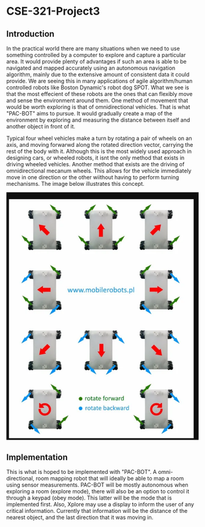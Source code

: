 # CSE-321-Project3

## Introduction
In the practical world there are many situations when we need to use something
controlled by a computer to explore and capture a particular area. It would provide plenty of advantages 
if such an area is able to be navigated and mapped accurately using an autonomous 
navigation algorithm, mainly due to the extensive amount of consistent data it could provide.
We are seeing this in many applications of agile algorithm/human controlled robots like 
Boston Dynamic's robot dog SPOT. What we see is that the most effecient of these robots
are the ones that can flexibly move and sense the environment around them. One method of movement that
would be worth exploring is that of omnidirectional vehicles. That is what "PAC-BOT" aims to pursue. It would 
gradually create a map of the environment by exploring and measuring the distance between itself and another object 
in front of it.

Typical four wheel vehicles make a turn by rotating a pair of wheels on an axis, and moving forwarwd along the rotated 
direction vector, carrying the rest of the body with it. Although this is the most widely used 
approach in designing cars, or wheeled robots, it isnt the only method that exists in 
driving wheeled vehicles. Another method that exists are the driving of omnidirectional mecanum wheels. 
This allows for the vehicle immediately move in one direction or the other wiithout having to perform
turning mechanisms. The image below illustrates this concept.

![MecanumWheelDirections](images\mecanumWheelDirections.png)

## Implementation
This is what is hoped to be implemented with "PAC-BOT". A omni-directional, room mapping
robot that will ideally be able to map a room using sensor measurements.
PAC-BOT will be mostly autonomous when exploring a room (explore mode), there will also be an option to control
it through a keypad (obey mode). This latter will be the mode that is implemented first.
Also, Xplore may use a display to inform the user of any critical information. Currently that information
will be the distance of the nearest object, and the last direction that it was moving in. 